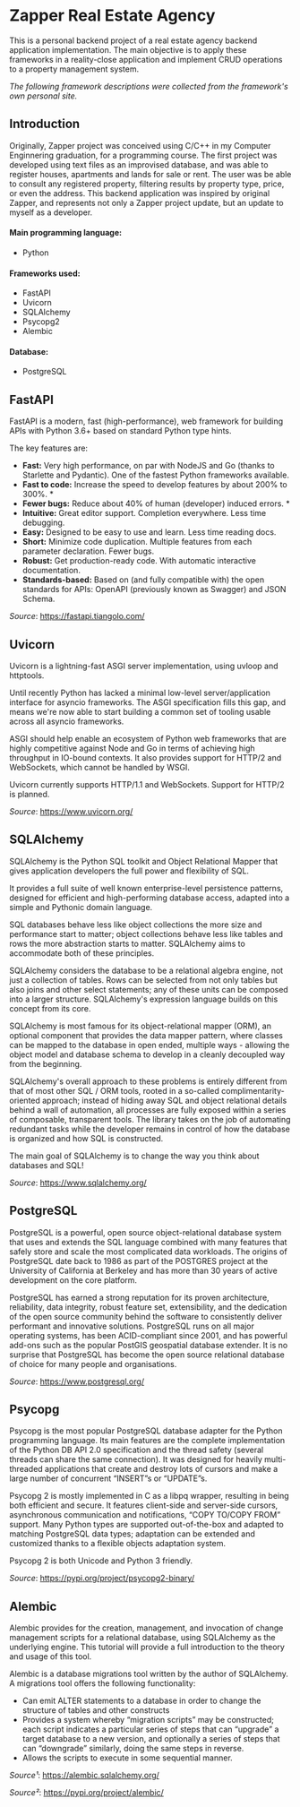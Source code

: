 # Zapper Real Estate Agency

This is a personal backend project of a real estate agency backend application implementation.
The main objective is to apply these frameworks in a reality-close application and implement CRUD operations to a property management system.

_The following framework descriptions were collected from the framework's own personal site._

## Introduction

Originally, Zapper project was conceived using C/C++ in my Computer Enginnering graduation, for a programming course. 
The first project was developed using text files as an improvised database, and was able to register houses, apartments and lands for sale or rent. The user was be able to consult any registered property, filtering results by property type, price, or even the address.
This backend application was inspired by original Zapper, and represents not only a Zapper project update, but an update to myself as a developer.

#### Main programming language:

* Python

#### Frameworks used:

* FastAPI
* Uvicorn
* SQLAlchemy
* Psycopg2
* Alembic

#### Database:

* PostgreSQL

## FastAPI

FastAPI is a modern, fast (high-performance), web framework for building APIs with Python 3.6+ based on standard Python type hints.

The key features are:

* **Fast:** Very high performance, on par with NodeJS and Go (thanks to Starlette and Pydantic). One of the fastest Python frameworks available.
* **Fast to code:** Increase the speed to develop features by about 200% to 300%. *
* **Fewer bugs:** Reduce about 40% of human (developer) induced errors. *
* **Intuitive:** Great editor support. Completion everywhere. Less time debugging.
* **Easy:** Designed to be easy to use and learn. Less time reading docs.
* **Short:** Minimize code duplication. Multiple features from each parameter declaration. Fewer bugs.
* **Robust:** Get production-ready code. With automatic interactive documentation.
* **Standards-based:** Based on (and fully compatible with) the open standards for APIs: OpenAPI (previously known as Swagger) and JSON Schema.

_Source_: https://fastapi.tiangolo.com/


## Uvicorn

Uvicorn is a lightning-fast ASGI server implementation, using uvloop and httptools.

Until recently Python has lacked a minimal low-level server/application interface for asyncio frameworks. The ASGI specification fills this gap, and means we're now able to start building a common set of tooling usable across all asyncio frameworks.

ASGI should help enable an ecosystem of Python web frameworks that are highly competitive against Node and Go in terms of achieving high throughput in IO-bound contexts. It also provides support for HTTP/2 and WebSockets, which cannot be handled by WSGI.

Uvicorn currently supports HTTP/1.1 and WebSockets. Support for HTTP/2 is planned.

_Source_: https://www.uvicorn.org/

## SQLAlchemy

SQLAlchemy is the Python SQL toolkit and Object Relational Mapper that gives application developers the full power and flexibility of SQL.

It provides a full suite of well known enterprise-level persistence patterns, designed for efficient and high-performing database access, adapted into a simple and Pythonic domain language.

SQL databases behave less like object collections the more size and performance start to matter; object collections behave less like tables and rows the more abstraction starts to matter. SQLAlchemy aims to accommodate both of these principles.

SQLAlchemy considers the database to be a relational algebra engine, not just a collection of tables. Rows can be selected from not only tables but also joins and other select statements; any of these units can be composed into a larger structure. SQLAlchemy's expression language builds on this concept from its core.

SQLAlchemy is most famous for its object-relational mapper (ORM), an optional component that provides the data mapper pattern, where classes can be mapped to the database in open ended, multiple ways - allowing the object model and database schema to develop in a cleanly decoupled way from the beginning.

SQLAlchemy's overall approach to these problems is entirely different from that of most other SQL / ORM tools, rooted in a so-called complimentarity- oriented approach; instead of hiding away SQL and object relational details behind a wall of automation, all processes are fully exposed within a series of composable, transparent tools. The library takes on the job of automating redundant tasks while the developer remains in control of how the database is organized and how SQL is constructed.

The main goal of SQLAlchemy is to change the way you think about databases and SQL!

_Source_: https://www.sqlalchemy.org/

## PostgreSQL

PostgreSQL is a powerful, open source object-relational database system that uses and extends the SQL language combined with many features that safely store and scale the most complicated data workloads. The origins of PostgreSQL date back to 1986 as part of the POSTGRES project at the University of California at Berkeley and has more than 30 years of active development on the core platform.

PostgreSQL has earned a strong reputation for its proven architecture, reliability, data integrity, robust feature set, extensibility, and the dedication of the open source community behind the software to consistently deliver performant and innovative solutions. PostgreSQL runs on all major operating systems, has been ACID-compliant since 2001, and has powerful add-ons such as the popular PostGIS geospatial database extender. It is no surprise that PostgreSQL has become the open source relational database of choice for many people and organisations.

_Source_: https://www.postgresql.org/

## Psycopg

Psycopg is the most popular PostgreSQL database adapter for the Python programming language. Its main features are the complete implementation of the Python DB API 2.0 specification and the thread safety (several threads can share the same connection). It was designed for heavily multi-threaded applications that create and destroy lots of cursors and make a large number of concurrent “INSERT”s or “UPDATE”s.

Psycopg 2 is mostly implemented in C as a libpq wrapper, resulting in being both efficient and secure. It features client-side and server-side cursors, asynchronous communication and notifications, “COPY TO/COPY FROM” support. Many Python types are supported out-of-the-box and adapted to matching PostgreSQL data types; adaptation can be extended and customized thanks to a flexible objects adaptation system.

Psycopg 2 is both Unicode and Python 3 friendly.

_Source_: https://pypi.org/project/psycopg2-binary/

## Alembic

Alembic provides for the creation, management, and invocation of change management scripts for a relational database, using SQLAlchemy as the underlying engine. This tutorial will provide a full introduction to the theory and usage of this tool.

Alembic is a database migrations tool written by the author of SQLAlchemy. A migrations tool offers the following functionality:

* Can emit ALTER statements to a database in order to change the structure of tables and other constructs
* Provides a system whereby “migration scripts” may be constructed; each script indicates a particular series of steps that can “upgrade” a target database to a new version, and optionally a series of steps that can “downgrade” similarly, doing the same steps in reverse.
* Allows the scripts to execute in some sequential manner.

_Source¹_: https://alembic.sqlalchemy.org/

_Source²_: https://pypi.org/project/alembic/
